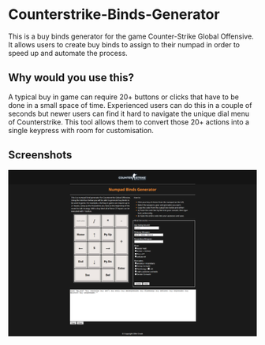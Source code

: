 # Counterstrike-Binds-Generator
This is a buy binds generator for the game Counter-Strike Global Offensive. It allows users to create buy binds to assign to their numpad in order to speed up and automate the process.

## Why would you use this?
A typical buy in game can require 20+ buttons or clicks that have to be done in a small space of time. Experienced users can do this in a couple of seconds but newer users can find it hard to navigate the unique dial menu of Counterstrike. This tool allows them to convert those 20+ actions into a single keypress with room for customisation.

## Screenshots
![A screenshot of the Binds Generator](https://github.com/OllieCrook/Counterstrike-Binds-Generator/blob/master/ss/Screenshot-Binds-Generator.png?raw=true)
